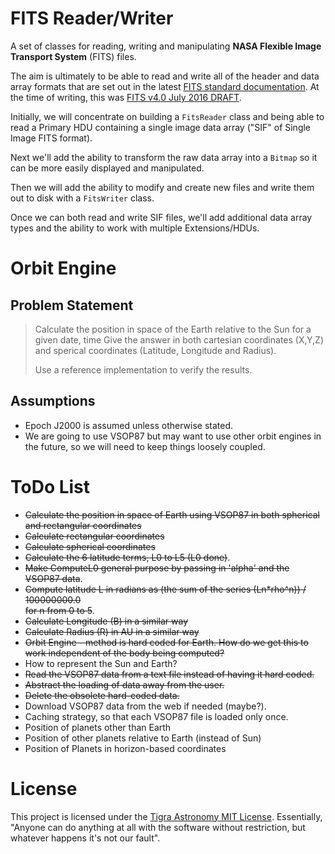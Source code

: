     
# FITS Reader/Writer #
A set of classes for reading, writing and manipulating **NASA Flexible Image Transport System** (FITS) files.

The aim is ultimately to be able to read and write all of the header and data array formats
that are set out in the latest
[FITS standard documentation](http://fits.gsfc.nasa.gov/fits_documentation.html "NASA FITS Documentation"). 
At the time of writing, this was
[FITS v4.0 July 2016 DRAFT](http://fits.gsfc.nasa.gov/fits_documentation.html "PDF Document").


Initially, we will concentrate on building a `FitsReader` class and  being able to read a
Primary HDU containing a single image data array ("SIF" of Single Image FITS format).

Next we'll add the ability to transform the raw data array into a `Bitmap` so it can be
more easily displayed and manipulated.

Then we will add the ability to modify and create new files and write them out to disk
with a `FitsWriter` class.

Once we can both read and write SIF files, we'll add additional data array types and
the ability to work with multiple Extensions/HDUs.

# Orbit Engine #

## Problem Statement ##

> Calculate the position in space of the Earth relative to the Sun for a given date, time
> Give the answer in both cartesian coordinates (X,Y,Z)
> and sperical coordinates (Latitude, Longitude and Radius).
> 
> Use a reference implementation to verify the results.

## Assumptions ##
- Epoch J2000 is assumed unless otherwise stated.
- We are going to use VSOP87 but may want to use other orbit engines in the future, so we will need to keep things loosely coupled.

# ToDo List #


- ~~Calculate the position in space of Earth using VSOP87 in both spherical and rectangular coordinates~~
- ~~Calculate rectangular coordinates~~
- ~~Calculate spherical coordinates~~
 - ~~Calculate the 6 latitude terms, L0 to L5 (L0 done)~~.
 - ~~Make ComputeL0 general purpose by passing in 'alpha' and the VSOP87 data~~.
 - ~~Compute latitude L in radians as (the sum of the series (Ln*rho^n)) / 100000000.0  
for n from 0 to 5~~.
 - ~~Calculate Longitude (B) in a similar way~~
 - ~~Calculate Radius (R) in AU in a similar way~~
- ~~Orbit Engine - method is hard coded for Earth. How do we get this to work independent of the body being computed?~~
- How to represent the Sun and Earth?
- ~~Read the VSOP87 data from a text file instead of having it hard coded.~~
- ~~Abstract the loading of data away from the user.~~
- ~~Delete the obsolete hard-coded data.~~
- Download VSOP87 data from the web if needed (maybe?).
- Caching strategy, so that each VSOP87 file is loaded only once.
- Position of planets other than Earth
- Position of other planets relative to Earth (instead of Sun)
- Position of Planets in horizon-based coordinates


# License #

This project is licensed under the [Tigra Astronomy MIT License](https://tigra.mit-license.org/ "MIT open source license").
Essentially, "Anyone can do anything at all with the software without restriction, 
but whatever happens it's not our fault".


